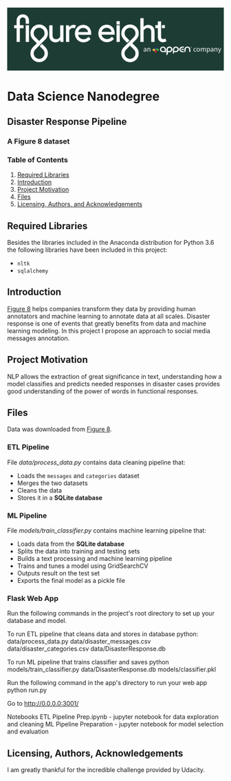 ![fig8](https://github.com/sousablde/Disaster-Response-Pipeline/blob/master/f8logo.PNG)

# Data Science Nanodegree
## Disaster Response Pipeline
### A Figure 8 dataset


### Table of Contents

1. [Required Libraries](#libraries)
2. [Introduction](#introduction)
3. [Project Motivation](#motivation)
4. [Files](#files)
6. [Licensing, Authors, and Acknowledgements](#licensing)


## Required Libraries <a name="libraries"></a>
Besides the libraries included in the Anaconda distribution for Python 3.6 the following libraries have been included in this project:
* `nltk` 
* `sqlalchemy` 


## Introduction <a name="introduction"></a>
[Figure 8](https://www.figure-eight.com/) helps companies transform they data by providing human annotators and machine learning to annotate data at all scales.
Disaster response is one of events that greatly benefits from data and machine learning modeling. In this project I propose an approach to social media messages annotation.


## Project Motivation <a name="motivation"></a>
NLP allows the extraction of great significance in text, understanding how a model classifies and predicts needed responses in disaster cases provides good understanding of the power of words in functional responses.


## Files <a name="files"></a>
Data was downloaded from [Figure 8](https://www.figure-eight.com/dataset/combined-disaster-response-data/).

### ETL Pipeline

File _data/process_data.py_ contains data cleaning pipeline that:

- Loads the `messages` and `categories` dataset
- Merges the two datasets
- Cleans the data
- Stores it in a **SQLite database**

### ML Pipeline

File _models/train_classifier.py_ contains machine learning pipeline that:

- Loads data from the **SQLite database**
- Splits the data into training and testing sets
- Builds a text processing and machine learning pipeline
- Trains and tunes a model using GridSearchCV
- Outputs result on the test set
- Exports the final model as a pickle file

### Flask Web App

Run the following commands in the project's root directory to set up your database and model.

To run ETL pipeline that cleans data and stores in database python:
data/process_data.py data/disaster_messages.csv data/disaster_categories.csv data/DisasterResponse.db 

To run ML pipeline that trains classifier and saves python 
models/train_classifier.py data/DisasterResponse.db models/classifier.pkl 

Run the following command in the app's directory to run your web app 
python run.py

Go to http://0.0.0.0:3001/


Notebooks
ETL Pipeline Prep.ipynb - jupyter notebook for data exploration and cleaning
ML Pipeline Preparation - jupyter notebook for model selection and evaluation



## Licensing, Authors, Acknowledgements<a name="licensing"></a>
I am greatly thankful for the incredible challenge provided by Udacity.